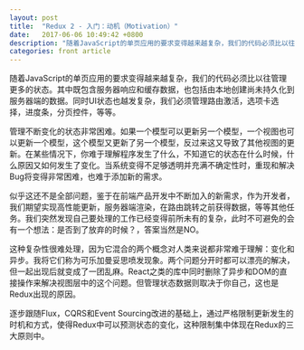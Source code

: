 ```yaml
---
layout: post
title:  "Redux 2 - 入门：动机（Motivation）"
date:   2017-06-06 10:49:42 +0800
description: "随着JavaScript的单页应用的要求变得越来越复杂，我们的代码必须比以往管理更多的状态。其中既包含服务器响应和缓存数    据，也包括由本地创建尚未持久化到服务器端的数据。同时UI状态也越发复杂，我们必须管理路由激活，选项卡选择，进度条    ，分页控件，等等。"
categories: front article
---
```


随着JavaScript的单页应用的要求变得越来越复杂，我们的代码必须比以往管理更多的状态。其中既包含服务器响应和缓存数据，也包括由本地创建尚未持久化到服务器端的数据。同时UI状态也越发复杂，我们必须管理路由激活，选项卡选择，进度条，分页控件，等等。

管理不断变化的状态非常困难。如果一个模型可以更新另一个模型，一个视图也可以更新一个模型，这个模型又更新了另一个模型，反过来这又导致了其他视图的更新。在某些情况下，你难于理解程序发生了什么，不知道它的状态在什么时候，什么原因又如何发生了变化。当系统变得不足够透明并充满不确定性时，重现和解决Bug将变得非常困难，也难于添加新的需求。

似乎这还不是全部问题，鉴于在前端产品开发中不断加入的新需求，作为开发者，我们期望实现高性能更新，服务器端渲染，在路由跳转之前获得数据，等等其他任务。我们突然发现自己要处理的工作已经变得前所未有的复杂，此时不可避免的会有一个想法：是否到了放弃的时候？，答案当然是NO。

这种复杂性很难处理，因为它混合的两个概念对人类来说都非常难于理解：变化和异步。我将它们称为可乐加曼妥思喷发现象。两个问题分开时都可以漂亮的解决，但一起出现后就变成了一团乱麻。React之类的库中同时删除了异步和DOM的直接操作来解决视图层中的这个问题。但管理状态数据则取决于你自己，这也是Redux出现的原因。

逐步跟随Flux，CQRS和Event Sourcing改进的基础上，通过严格限制更新发生的时机和方式，使得Redux中可以预测状态的变化，这种限制集中体现在Redux的三大原则中。
